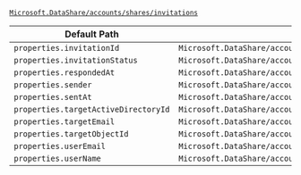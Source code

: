 [`Microsoft.DataShare/accounts/shares/invitations`](https://docs.microsoft.com/en-us/azure/templates/microsoft.datashare/accounts/shares/invitations)

| Default Path | Alias |
|---|---|
| `properties.invitationId` | `Microsoft.DataShare/accounts/shares/invitations/invitationId` |
| `properties.invitationStatus` | `Microsoft.DataShare/accounts/shares/invitations/invitationStatus` |
| `properties.respondedAt` | `Microsoft.DataShare/accounts/shares/invitations/respondedAt` |
| `properties.sender` | `Microsoft.DataShare/accounts/shares/invitations/sender` |
| `properties.sentAt` | `Microsoft.DataShare/accounts/shares/invitations/sentAt` |
| `properties.targetActiveDirectoryId` | `Microsoft.DataShare/accounts/shares/invitations/targetActiveDirectoryId` |
| `properties.targetEmail` | `Microsoft.DataShare/accounts/shares/invitations/targetEmail` |
| `properties.targetObjectId` | `Microsoft.DataShare/accounts/shares/invitations/targetObjectId` |
| `properties.userEmail` | `Microsoft.DataShare/accounts/shares/invitations/userEmail` |
| `properties.userName` | `Microsoft.DataShare/accounts/shares/invitations/userName` |


